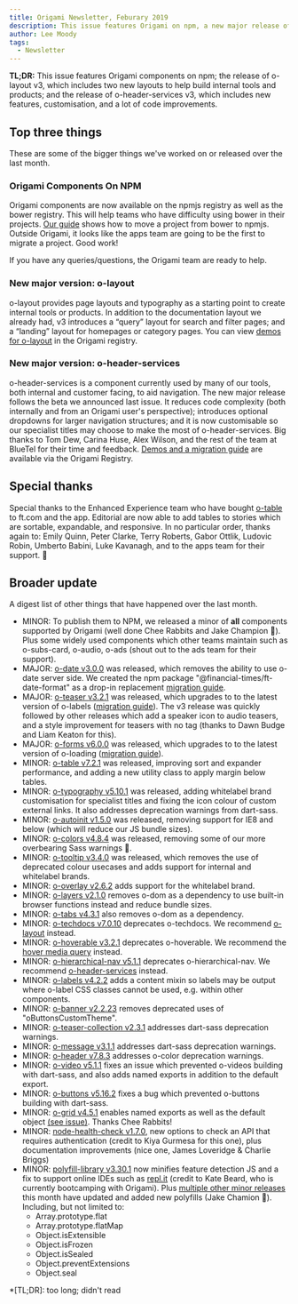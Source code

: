 ```yaml
---
title: Origami Newsletter, Feburary 2019
description: This issue features Origami on npm, a new major release of o-layout, and a new major release of o-header-services.
author: Lee Moody
tags:
  - Newsletter
---
```


**TL;DR:** This issue features Origami components on npm; the release of o-layout v3, which includes two new layouts to help build internal tools and products; and the release of o-header-services v3, which includes new features, customisation, and a lot of code improvements.


## Top three things

These are some of the bigger things we've worked on or released over the last month.

### Origami Components On NPM

Origami components are now available on the npmjs registry as well as the bower registry. This will help teams who have difficulty using bower in their projects. [Our guide](/documentation/tutorials/bower-to-npm) shows how to move a project from bower to npmjs. Outside Origami, it looks like the apps team are going to be the first to migrate a project. Good work!

If you have any queries/questions, the Origami team are ready to help.

### New major version: o-layout

o-layout provides page layouts and typography as a starting point to create internal tools or products. In addition to the documentation layout we already had, v3 introduces a “query” layout for search and filter pages; and a “landing” layout for homepages or category pages. You can view <a href="https://registry.origami.ft.com/components/o-layout">demos for o-layout</a> in the Origami registry.

### New major version: o-header-services

o-header-services is a component currently used by many of our tools, both internal and customer facing, to aid navigation. The new major release follows the beta we announced last issue. It reduces code complexity (both internally and from an Origami user's perspective); introduces optional dropdowns for larger navigation structures; and it is now customisable so our specialist titles may choose to make the most of o-header-services. Big thanks to Tom Dew, Carina Huse, Alex Wilson, and the rest of the team at BlueTel for their time and feedback. <a href="https://registry.origami.ft.com/components/o-header-services">Demos and a migration guide</a> are available via the Origami Registry.


## Special thanks

Special thanks to the Enhanced Experience team who have bought <a href="https://registry.origami.ft.com/components/o-table">o-table</a> to ft.com and the app. Editorial are now able to add tables to stories which are sortable, expandable, and responsive. In no particular order, thanks again to: Emily Quinn, Peter Clarke, Terry Roberts, Gabor Ottlik, Ludovic Robin, Umberto Babini, Luke Kavanagh, and to the apps team for their support. 👏

## Broader update

A digest list of other things that have happened over the last month.

  - MINOR: To publish them to NPM, we released a minor of **all** components supported by Origami (well done Chee Rabbits and Jake Champion 🙌). Plus some widely used components which other teams maintain such as o-subs-card, o-audio, o-ads (shout out to the ads team for their support).
  - MAJOR: <a href="https://registry.origami.ft.com/components/o-date@3.0.0">o-date v3.0.0</a> was released, which removes the ability to use o-date server side. We created the npm package "@financial-times/ft-date-format" as a drop-in replacement <a href="https://github.com/Financial-Times/o-date#migrating-from-v2-to-v3">migration guide</a>.
  - MAJOR: <a href="https://registry.origami.ft.com/components/o-teaser@3.2.1">o-teaser v3.2.1</a> was released, which upgrades to to the latest version of o-labels (<a href="https://registry.origami.ft.com/components/o-teaser@3.2.1/readme#upgrade-from-v2xx-to-v3xx">migration guide</a>). The v3 release was quickly followed by other releases which add a speaker icon to audio teasers, and a style improvement for teasers with no tag (thanks to Dawn Budge and Liam Keaton for this).
  - MAJOR: <a href="https://registry.origami.ft.com/components/o-forms@6.0.0">o-forms v6.0.0</a> was released, which upgrades to to the latest version of o-loading (<a href="https://registry.origami.ft.com/components/o-forms@6.0.0/readme#upgrade-from-v5xx-to-v6xx">migration guide</a>).
  - MINOR: <a href="https://registry.origami.ft.com/components/o-table@7.2.1">o-table v7.2.1</a> was released, improving sort and expander performance, and adding a new utility class to apply margin below tables.
  - MINOR: <a href="https://registry.origami.ft.com/components/o-typography@5.10.0">o-typography v5.10.1</a> was released, adding whitelabel brand customisation for specialist titles and fixing the icon colour of custom external links. It also addresses deprecation warnings from dart-sass.
  - MINOR: <a href="https://registry.origami.ft.com/components/o-autoinit@1.5.0">o-autoinit v1.5.0</a> was released, removing support for IE8 and below (which will reduce our JS bundle sizes).
  - MINOR: <a href="https://registry.origami.ft.com/components/o-colors@4.8.4">o-colors  v4.8.4</a> was released, removing some of our more overbearing Sass warnings 🎉.
  - MINOR: <a href="https://registry.origami.ft.com/components/o-tooltip@3.4.0">o-tooltip  v3.4.0</a> was released, which removes the use of deprecated colour usecases and adds support for internal and whitelabel brands.
  - MINOR: <a href="https://registry.origami.ft.com/components/o-overlay@2.6.2">o-overlay v2.6.2</a> adds support for the whitelabel brand.
  - MINOR: <a href="https://registry.origami.ft.com/components/o-layers@2.1.0">o-layers v2.1.0</a> removes o-dom as a dependency to use built-in browser functions instead and reduce bundle sizes.
  - MINOR: <a href="https://registry.origami.ft.com/components/o-tabs@4.3.1">o-tabs v4.3.1</a> also removes o-dom as a dependency.
  - MINOR: <a href="https://registry.origami.ft.com/components/o-techdocs@7.0.10">o-techdocs v7.0.10</a> deprecates o-techdocs. We recommend <a href="https://registry.origami.ft.com/components/o-layout">o-layout</a> instead.
  - MINOR: <a href="https://registry.origami.ft.com/components/o-hoverable@3.2.1">o-hoverable v3.2.1</a> deprecates o-hoverable. We recommend the <a href="https://developer.mozilla.org/en-US/docs/Web/CSS/@media/hover">hover media query</a> instead.
  - MINOR: <a href="https://registry.origami.ft.com/components/o-hierarchical-nav@5.1.1">o-hierarchical-nav v5.1.1</a> deprecates o-hierarchical-nav. We recommend <a href="https://registry.origami.ft.com/components/o-header-services">o-header-services</a> instead.
  - MINOR: <a href="https://registry.origami.ft.com/components/o-labels@4.2.2">o-labels v4.2.2</a> adds a content mixin so labels may be output where o-label CSS classes cannot be used, e.g. within other components.
  - MINOR: <a href="https://registry.origami.ft.com/components/o-banner@2.2.23">o-banner v2.2.23</a> removes deprecated uses of "oButtonsCustomTheme".
  - MINOR: <a href="https://registry.origami.ft.com/components/o-teaser-collection@2.3.1">o-teaser-collection v2.3.1</a> addresses dart-sass deprecation warnings.
  - MINOR: <a href="https://registry.origami.ft.com/components/o-message@3.1.1">o-message v3.1.1</a> addresses dart-sass deprecation warnings.
  - MINOR: <a href="https://registry.origami.ft.com/components/o-header@7.8.3">o-header v7.8.3</a> addresses o-color deprecation warnings.
  - MINOR: <a href="https://registry.origami.ft.com/components/o-video@5.1.1">o-video v5.1.1</a> fixes an issue which prevented o-videos building with dart-sass, and also adds named exports in addition to the default export.
  - MINOR: <a href="https://registry.origami.ft.com/components/o-buttons@5.16.2">o-buttons v5.16.2</a> fixes a bug which prevented o-buttons building with dart-sass.
  - MINOR: <a href="https://registry.origami.ft.com/components/o-grid@4.5.1">o-grid v4.5.1</a> enables named exports as well as the default object <a href="https://github.com/Financial-Times/o-grid/issues/177">(see issue)</a>. Thanks Chee Rabbits!
  - MINOR: <a href="https://registry.origami.ft.com/components/node-health-check@1.7.0">node-health-check v1.7.0</a>, new options to check an API that requires authentication (credit to Kiya Gurmesa for this one), plus documentation improvements (nice one, James Loveridge & Charlie Briggs)
  - MINOR: <a href="https://github.com/Financial-Times/polyfill-library/releases">polyfill-library v3.30.1</a> now minifies feature detection JS and a fix to support online IDEs such as <a href="https://repl.it/">repl.it</a> (credit to Kate Beard, who is currently bootcamping with Origami). Plus <a href="https://github.com/Financial-Times/polyfill-library/releases" class="o-typography-link--external">multiple other minor releases</a> this month have updated and added new polyfills (Jake Chamion 💪). Including, but not limited to:
    - Array.prototype.flat
    - Array.prototype.flatMap
    - Object.isExtensible
    - Object.isFrozen
    - Object.isSealed
    - Object.preventExtensions
    - Object.seal



*[TL;DR]: too long; didn't read
